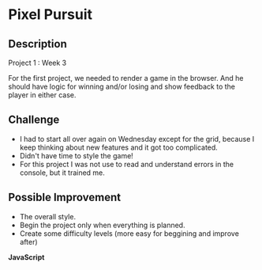 # Pixel Pursuit


## Description

Project 1  :  Week 3

For the first project, we needed to render a game in the browser.
And he should have logic for winning and/or losing and show feedback to the player in either case.

## Challenge

- I had to start all over again on Wednesday except for the grid, because I keep thinking about new features and it got too complicated.
- Didn't have time to style the game!
- For this project I was not use to read and understand errors in the console, but it trained me.


## Possible Improvement

- The overall style.
- Begin the project only when everything is planned.
- Create some difficulty levels (more easy for beggining and improve after)


**JavaScript**
